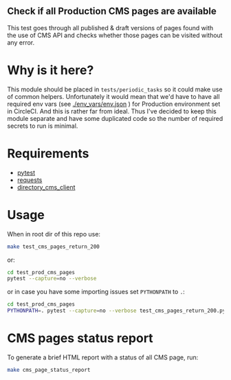 Check if all Production CMS pages are available
-----------------------------------------------

This test goes through all published & draft versions of pages found with the
use of CMS API and checks whether those pages can be visited without any error.


# Why is it here?

This module should be placed in `tests/periodic_tasks` so it could make use of common
helpers. Unfortunately it would mean that we'd have to have all required env vars
(see [./env_vars/env.json](./env_vars/env.json) ) for Production environment set in CircleCI.
And this is rather far from ideal. Thus I've decided to keep this module separate and
have some duplicated code so the number of required secrets to run is minimal.


# Requirements

* [pytest](https://pypi.org/project/pytest/)
* [requests](http://docs.python-requests.org/en/master/)
* [directory_cms_client](https://pypi.org/project/directory-cms-client/)


# Usage

When in root dir of this repo use:
```bash
make test_cms_pages_return_200
```

or:
```bash
cd test_prod_cms_pages
pytest --capture=no --verbose
```

or in case you have some importing issues set `PYTHONPATH` to `.`:
```bash
cd test_prod_cms_pages
PYTHONPATH=. pytest --capture=no --verbose test_cms_pages_return_200.py
```


# CMS pages status report

To generate a brief HTML report with a status of all CMS page, run:
```bash
make cms_page_status_report
```
